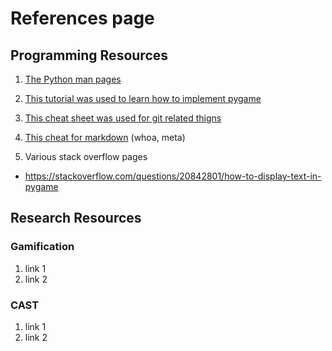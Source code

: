 # References page #

## Programming Resources ##

1. [The Python man pages](http://docs.python.org/3/)
2. [This tutorial was used to learn how to implement pygame](https://pythonprogramming.net/pygame-python-3-part-1-intro/)
3. [This cheat sheet was  used for git related thigns](http://supercollider.sourceforge.net/wiki/index.php/Developer_cheatsheet_for_git)
4. [This cheat for markdown](https://github.com/adam-p/markdown-here/wiki/Markdown-Cheatsheet) \(whoa, meta\)

5. Various stack overflow pages

* https://stackoverflow.com/questions/20842801/how-to-display-text-in-pygame

## Research Resources ##

### Gamification ###

1. link 1
2. link 2

### CAST ###

1. link 1
2. link 2